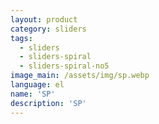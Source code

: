```yaml
---
layout: product
category: sliders
tags:
  - sliders
  - sliders-spiral
  - sliders-spiral-no5
image_main: /assets/img/sp.webp
language: el
name: 'SP'
description: 'SP'
---
```

